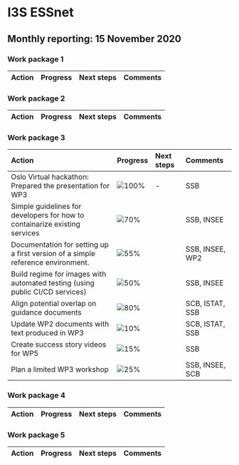 # I3S ESSnet

## Monthly reporting: 15 November 2020

### Work package 1

| Action  | Progress | Next steps | Comments |
|:--|:--|:--|:--|


### Work package 2

| Action  | Progress | Next steps | Comments |
|:--|:--|:--|:--|


### Work package 3
| Action  | Progress | Next steps | Comments |
|:--|:--|:--|:--|
| Oslo Virtual hackathon: Prepared the presentation for WP3| ![100%](https://progress-bar.dev/100) | - | SSB |
|Simple guidelines for developers for how to containarize existing services|![70%](https://progress-bar.dev/55)||SSB, INSEE|
|Documentation for setting up a first version of a simple reference environment. |![55%](https://progress-bar.dev/50)||SSB, INSEE, WP2|
|Build regime for images with automated testing (using public CI/CD services)|![50%](https://progress-bar.dev/50)||SSB, INSEE|
|Align potential overlap on guidance documents |![80%](https://progress-bar.dev/80)||SCB, ISTAT, SSB|
|Update WP2 documents with text produced in WP3|![10%](https://progress-bar.dev/10)||SCB, ISTAT, SSB|
|Create success story videos for WP5|![15%](https://progress-bar.dev/10)||SSB|
|Plan a limited WP3 workshop|![25%](https://progress-bar.dev/10)||SSB, INSEE, SCB|

### Work package 4

| Action  | Progress | Next steps | Comments |
|:--|:--|:--|:--|

### Work package 5

| Action  | Progress | Next steps | Comments |
|:--|:--|:--|:--|
